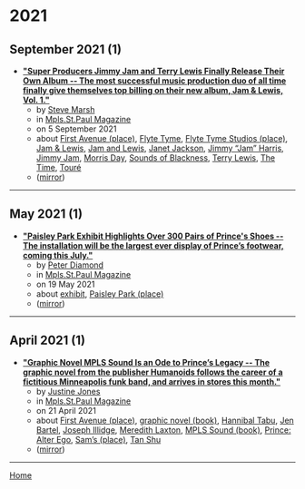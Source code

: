 # 2021

## September 2021 (1)

 - [**"Super Producers Jimmy Jam and Terry Lewis Finally Release Their Own Album -- The most successful music production duo of all time finally give themselves top billing on their new album, Jam & Lewis, Vol. 1."**](https://mspmag.com/arts-and-culture/jimmy-jam-terry-lewis-new-album/)
    - by [Steve Marsh](../../../authors/steve-marsh/index.md)
    - in [Mpls.St.Paul Magazine](../../../publications/k-o/mpls-st-paul-magazine/index.md)
    - on 5 September 2021
    - about [First Avenue (place)](../../../topics/place/first-avenue/index.md), [Flyte Tyme](../../../topics/flyte-tyme/index.md), [Flyte Tyme Studios (place)](../../../topics/place/flyte-tyme-studios/index.md), [Jam & Lewis](../../../topics/jam-lewis/index.md), [Jam and Lewis](../../../topics/jam-and-lewis/index.md), [Janet Jackson](../../../topics/janet-jackson/index.md), [Jimmy “Jam” Harris](../../../topics/jimmy-jam-harris/index.md), [Jimmy Jam](../../../topics/jimmy-jam/index.md), [Morris Day](../../../topics/morris-day/index.md), [Sounds of Blackness](../../../topics/sounds-of-blackness/index.md), [Terry Lewis](../../../topics/terry-lewis/index.md), [The Time](../../../topics/the-time/index.md), [Touré](../../../topics/tour/index.md)
    - ([mirror](https://web.archive.org/web/*/https://mspmag.com/arts-and-culture/jimmy-jam-terry-lewis-new-album/))

----

## May 2021 (1)

 - [**"Paisley Park Exhibit Highlights Over 300 Pairs of Prince's Shoes -- The installation will be the largest ever display of Prince’s footwear, coming this July."**](https://mspmag.com/arts-and-culture/paisley-park-prince-shoes-exhibit/)
    - by [Peter Diamond](../../../authors/peter-diamond/index.md)
    - in [Mpls.St.Paul Magazine](../../../publications/k-o/mpls-st-paul-magazine/index.md)
    - on 19 May 2021
    - about [exhibit](../../../topics/exhibit/index.md), [Paisley Park (place)](../../../topics/place/paisley-park/index.md)
    - ([mirror](https://web.archive.org/web/*/https://mspmag.com/arts-and-culture/paisley-park-prince-shoes-exhibit/))

----

## April 2021 (1)

 - [**"Graphic Novel MPLS Sound Is an Ode to Prince’s Legacy -- The graphic novel from the publisher Humanoids follows the career of a fictitious Minneapolis funk band, and arrives in stores this month."**](https://mspmag.com/arts-and-culture/graphic-novel-mpls-sound-is-an-ode-to-prince-legacy/)
    - by [Justine Jones](../../../authors/justine-jones/index.md)
    - in [Mpls.St.Paul Magazine](../../../publications/k-o/mpls-st-paul-magazine/index.md)
    - on 21 April 2021
    - about [First Avenue (place)](../../../topics/place/first-avenue/index.md), [graphic novel (book)](../../../topics/book/graphic-novel/index.md), [Hannibal Tabu](../../../topics/hannibal-tabu/index.md), [Jen Bartel](../../../topics/jen-bartel/index.md), [Joseph Illidge](../../../topics/joseph-illidge/index.md), [Meredith Laxton](../../../topics/meredith-laxton/index.md), [MPLS Sound (book)](../../../topics/book/mpls-sound/index.md), [Prince: Alter Ego](../../../topics/prince-alter-ego/index.md), [Sam’s (place)](../../../topics/place/sam-s/index.md), [Tan Shu](../../../topics/tan-shu/index.md)
    - ([mirror](https://web.archive.org/web/*/https://mspmag.com/arts-and-culture/graphic-novel-mpls-sound-is-an-ode-to-prince-legacy/))

----

[Home](../index.md)
